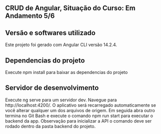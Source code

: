 <h2>CRUD de Angular, Situação do Curso: Em Andamento 5/6 </h2>

## Versão e softwares utilizado
Este projeto foi gerado com Angular CLI versão 14.2.4.

## Dependencias do projeto
Execute npm install para baixar as dependencias do projeto

## Servidor de desenvolvimento
Execute ng serve para um servidor dev. Navegue para http://localhost:4200/. O aplicativo será recarregado automaticamente se você alterar qualquer um dos arquivos de origem. Em seguida abra outro termina no Git Bash e execute o comando npm run start para executar o backend da app. Observação para inicializar a API o comando deve ser rodado dentro da pasta backend do projeto.
